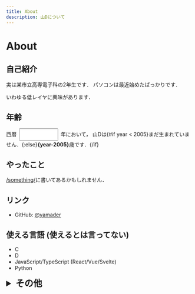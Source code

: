 ```yaml
---
title: About
description: 山Dについて
---
```


<script>
  import Contacts from "$lib/contacts.md"
  let year = new Date().getFullYear()
</script>

<style lang="scss">
  .yearNum {
    width: 8em;
    margin: 0 .5em;
    padding: .5em;
  }
  .nichaa {
    font-size: 1.5rem;
    font-weight: bolder;
    user-select: none;
  }
</style>

# About

## 自己紹介

実は某市立高専電子科の2年生です．
パソコンは最近始めたばっかりです．

いわゆる低レイヤに興味があります．

## 年齢

西暦<input type=number bind:value={year} class="yearNum" />年において，
山Dは{#if year < 2005}まだ生まれていません．{:else}<strong>{year-2005}</strong>歳です．{/if}

## やったこと

[/something/](/something/)に書いてあるかもしれません．

## リンク

- GitHub: [@yamader](https://github.com/yamader)

<Contacts />

## 使える言語 (使えるとは言ってない)

- C
- D
- JavaScript/TypeScript (React/Vue/Svelte)
- Python

<details><summary class="nichaa">その他</summary>

### 環境

- デスクトップ環境 : dwm / fcitx-skk
- エディタ : SublimeText / Vim
- Twitter : TweetDeck / Twitter for Android
- キーボード : HHKB Professional HYBRID / HHKB Professional2

### ディストロ

- Gentoo Linux
- Debian GNU/Linux

### マシン

- Core 8500/DDR4 64G/GeForce 1070 Ti デスクトップ
- Core 1165G7/DDR4 16G/Iris Xe ラップトップ
- Ryzen 3100/DDR4 16G デスクトップ(サーバー)
- その他がらくた

</details>
